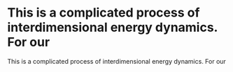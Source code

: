# This is a complicated process of interdimensional energy dynamics. For our

This is a complicated process of interdimensional energy dynamics. For our